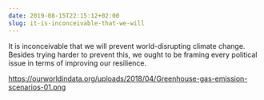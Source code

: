 ```yaml
---
date: 2019-08-15T22:15:12+02:00
slug: it-is-inconceivable-that-we-will
---
```

It is inconceivable that we will prevent world-disrupting climate change. Besides trying harder to prevent this, we ought to be framing every political issue in terms of improving our resilience.

https://ourworldindata.org/uploads/2018/04/Greenhouse-gas-emission-scenarios-01.png

